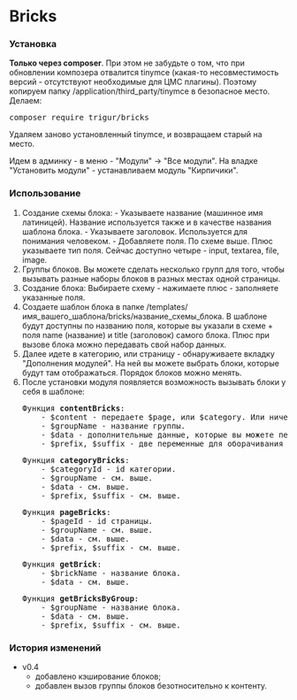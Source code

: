 # Bricks

<h3>Установка</h3>
<p>
  <strong>Только через composer</strong>. При этом не забудьте о том, что при обновлении композера отвалится tinymce (какая-то несовместимость версий - отсутствуют необходимые для ЦМС плагины). Поэтому копируем папку /application/third_party/tinymce в безопасное место. Делаем:
</p>
<pre>composer require trigur/bricks</pre>

<p>
  Удаляем заново установленный tinymce, и возвращаем старый на место.
</p>

<p>
  Идем в админку - в меню - "Модули" -> "Все модули". На владке "Установить модули" - устанавливаем модуль "Кирпичики".
</p>

<h3>Использование</h3>
<ol>
  <li>Создание схемы блока:
  - Указываете название (машинное имя латиницей). Название используется также и в качестве названия шаблона блока.
  - Указываете заголовок. Используется для понимания человеком.
  - Добавляете поля. По схеме выше. Плюс указываете тип поля. Сейчас доступно четыре - input, textarea, file, image.</li>
  <li>Группы блоков. Вы можете сделать несколько групп для того, чтобы вызывать разные наборы блоков в разных местах одной страницы.</li>
  <li>Создание блока: Выбираете схему - нажимаете плюс - заполняете указанные поля.</li>
  <li>Создаете шаблон блока в папке /templates/имя_вашего_шаблона/bricks/название_схемы_блока. В шаблоне будут доступны по названию поля, которые вы указали в схеме + поля name (название) и title (заголовок) самого блока. Плюс при вызове блока можно передавать свой набор данных.</li>
  <li>Далее идете в категорию, или страницу - обнаруживаете вкладку "Дополнения модулей". На ней вы можете выбрать блоки, которые будут там отображаться. Порядок блоков можно менять.</li>
  <li>После установки модуля появляется возможность вызывать блоки у себя в шаблоне:
  <pre>Функция <b>contentBricks</b>:
    - $content - передаете $page, или $category. Или ничего. Тогда данных будут браться из ядра, но это лишний запрос в бд. Если у вас один шаблон для страниц и категорий, то сначала идет проверка на наличие блоков страницы. Если есть - выдаются они. Если нет - выдаются блоки категории страницы.
    - $groupName - название группы.
    - $data - дополнительные данные, которые вы можете передать в блок.
    - $prefix, $suffix - две переменные для оборачивания блоков. Может понадобиться при верстке для отделения блоков друг от друга.</pre>
  <pre>Функция <b>categoryBricks</b>:
    - $categoryId - id категории.
    - $groupName - см. выше. 
    - $data - см. выше. 
    - $prefix, $suffix - см. выше.</pre>
  <pre>Функция <b>pageBricks</b>:
    - $pageId - id страницы.
    - $groupName - см. выше. 
    - $data - см. выше. 
    - $prefix, $suffix - см. выше.</pre>
  <pre>Функция <b>getBrick</b>:
    - $brickName - название блока. 
    - $data - см. выше.</pre>
  <pre>Функция <b>getBricksByGroup</b>:
    - $groupName - название блока. 
    - $data - см. выше. 
    - $prefix, $suffix - см. выше.</pre></li>
</ol>

<h3>История изменений</h3>
<ul>
  <li>
    v0.4 
    <ul>
      <li>добавлено кэширование блоков;</li>
      <li>добавлен вызов группы блоков безотносительно к контенту.</li>
    </ul>
  </li>
</ul>

